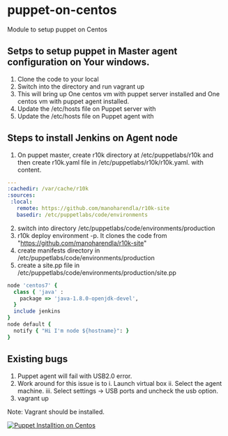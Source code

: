 # puppet-on-centos
Module to setup puppet on Centos

## Setps to setup puppet in Master agent configuration on Your windows.
1. Clone the code to your local
2. Switch into the directory and run vagrant up 
3. This will bring up One centos vm with puppet server installed and One centos vm with puppet agent installed.
4. Update the /etc/hosts file on Puppet server with <Ip address of puppet server> <FQDN> <puppet as alias name>
5. Update the /etc/hosts file on Puppet agent with <IP address of puppet server> <puppet as alias name>

## Steps to install Jenkins on Agent node
1. On puppet master, create r10k directory at /etc/puppetlabs/r10k and then create r10k.yaml file in /etc/puppetlabs/r10k/r10k.yaml. 
 with content.
 
 ```yaml
 ---
:cachedir: /var/cache/r10k
:sources:
  :local:
    remote: https://github.com/manoharendla/r10k-site
    basedir: /etc/puppetlabs/code/environments
```
2. switch into directory /etc/puppetlabs/code/environments/production
3. r10k deploy environment -p. It clones the code from  "https://github.com/manoharendla/r10k-site"
4. create manifests directory in /etc/puppetlabs/code/environments/production
5. create a site.pp file in /etc/puppetlabs/code/environments/production/site.pp

```ruby
node 'centos7' {
  class { 'java' :
    package => 'java-1.8.0-openjdk-devel',
  }
  include jenkins
}
node default {
  notify { "Hi I'm node ${hostname}": }
}
```

## Existing bugs 
1. Puppet agent will fail with USB2.0 error.
2. Work around for this issue is to 
   i. Launch virtual box
  ii. Select the agent machine.
 iii. Select settings -> USB ports and uncheck the usb option.
3. vagrant up 

Note: Vagrant should be installed. 

[![Puppet Installtion on Centos](https://img.youtube.com/vi/VXO5TMQtWx4/0.jpg)](https://www.youtube.com/watch?v=VXO5TMQtWx4)
